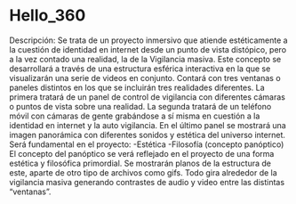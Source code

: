 # Hello_360

Descripción:
Se trata de un proyecto inmersivo que atiende estéticamente a la cuestión de identidad en internet desde un punto de vista distópico, pero a la vez contado una realidad, la de la Vigilancia masiva. 
Este concepto se desarrollará a través de una estructura esférica interactiva en la que se visualizarán una serie de videos en conjunto. Contará con tres ventanas o paneles distintos en los que se incluirán tres realidades diferentes. La primera tratará de un panel de control de vigilancia con diferentes cámaras o puntos de vista sobre una realidad. La segunda tratará de un teléfono móvil con cámaras de gente grabándose a sí misma en cuestión a la identidad en internet y la auto vigilancia.
En el último panel se mostrará una imagen panorámica con diferentes sonidos y estética del universo internet.
Será fundamental en el proyecto:
-Estética
-Filosofía (concepto panóptico)
El concepto del panóptico se verá reflejado en el proyecto de una forma estética y filosófica primordial. Se mostrarán planos de la estructura de este, aparte de otro tipo de archivos como gifs.
Todo gira alrededor de la vigilancia masiva generando contrastes de audio y video entre las distintas “ventanas”.



